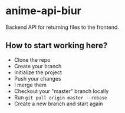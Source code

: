 # anime-api-biur
Backend API for returning files to the frontend.

## How to start working here?
- Clone the repo
- Create your branch
- Initialize the project
- Push your changes
- I merge them
- Checkout your "master" branch locally
- Run `git pull origin master --rebase`
- Create a new branch and start again

